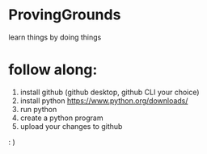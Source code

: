 # ProvingGrounds
learn things by doing things

# follow along:

1. install github (github desktop, github CLI your choice)
2. install python https://www.python.org/downloads/
3. run python
4. create a python program
5. upload your changes to github

: ) 
